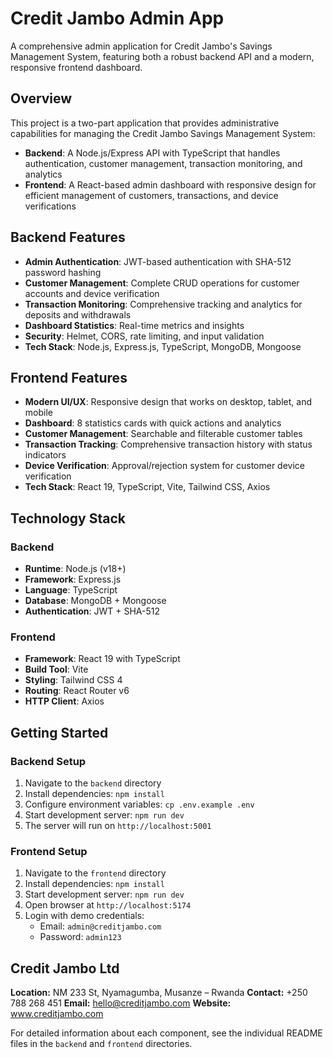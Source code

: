 # Credit Jambo Admin App

A comprehensive admin application for Credit Jambo's Savings Management System, featuring both a robust backend API and a modern, responsive frontend dashboard.

##  Overview

This project is a two-part application that provides administrative capabilities for managing the Credit Jambo Savings Management System:

- **Backend**: A Node.js/Express API with TypeScript that handles authentication, customer management, transaction monitoring, and analytics
- **Frontend**: A React-based admin dashboard with responsive design for efficient management of customers, transactions, and device verifications

## Backend Features

- **Admin Authentication**: JWT-based authentication with SHA-512 password hashing
- **Customer Management**: Complete CRUD operations for customer accounts and device verification
- **Transaction Monitoring**: Comprehensive tracking and analytics for deposits and withdrawals
- **Dashboard Statistics**: Real-time metrics and insights
- **Security**: Helmet, CORS, rate limiting, and input validation
- **Tech Stack**: Node.js, Express.js, TypeScript, MongoDB, Mongoose

## Frontend Features

- **Modern UI/UX**: Responsive design that works on desktop, tablet, and mobile
- **Dashboard**: 8 statistics cards with quick actions and analytics
- **Customer Management**: Searchable and filterable customer tables
- **Transaction Tracking**: Comprehensive transaction history with status indicators
- **Device Verification**: Approval/rejection system for customer device verification
- **Tech Stack**: React 19, TypeScript, Vite, Tailwind CSS, Axios

## Technology Stack

### Backend
- **Runtime**: Node.js (v18+)
- **Framework**: Express.js
- **Language**: TypeScript
- **Database**: MongoDB + Mongoose
- **Authentication**: JWT + SHA-512

### Frontend
- **Framework**: React 19 with TypeScript
- **Build Tool**: Vite
- **Styling**: Tailwind CSS 4
- **Routing**: React Router v6
- **HTTP Client**: Axios

## Getting Started

### Backend Setup
1. Navigate to the `backend` directory
2. Install dependencies: `npm install`
3. Configure environment variables: `cp .env.example .env`
4. Start development server: `npm run dev`
5. The server will run on `http://localhost:5001`

### Frontend Setup
1. Navigate to the `frontend` directory
2. Install dependencies: `npm install`
3. Start development server: `npm run dev`
4. Open browser at `http://localhost:5174`
5. Login with demo credentials:
   - Email: `admin@creditjambo.com`
   - Password: `admin123`

## Credit Jambo Ltd

**Location:** NM 233 St, Nyamagumba, Musanze – Rwanda
**Contact:** +250 788 268 451
**Email:** hello@creditjambo.com
**Website:** www.creditjambo.com

For detailed information about each component, see the individual README files in the `backend` and `frontend` directories.